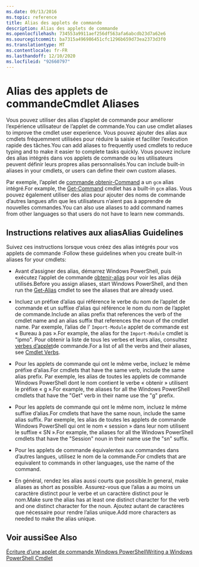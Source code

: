 ```yaml
---
ms.date: 09/13/2016
ms.topic: reference
title: Alias des applets de commande
description: Alias des applets de commande
ms.openlocfilehash: 734553a9911aef256df563afa6abcdb23d7a62e6
ms.sourcegitcommit: ba7315a496986451cfc1296b659d73ea2373d3f0
ms.translationtype: MT
ms.contentlocale: fr-FR
ms.lasthandoff: 12/10/2020
ms.locfileid: "92660797"
---
```

# <a name="cmdlet-aliases"></a><span data-ttu-id="297ba-103">Alias des applets de commande</span><span class="sxs-lookup"><span data-stu-id="297ba-103">Cmdlet Aliases</span></span>

<span data-ttu-id="297ba-104">Vous pouvez utiliser des alias d’applet de commande pour améliorer l’expérience utilisateur de l’applet de commande.</span><span class="sxs-lookup"><span data-stu-id="297ba-104">You can use cmdlet aliases to improve the cmdlet user experience.</span></span> <span data-ttu-id="297ba-105">Vous pouvez ajouter des alias aux cmdlets fréquemment utilisées pour réduire la saisie et faciliter l’exécution rapide des tâches.</span><span class="sxs-lookup"><span data-stu-id="297ba-105">You can add aliases to frequently used cmdlets to reduce typing and to make it easier to complete tasks quickly.</span></span> <span data-ttu-id="297ba-106">Vous pouvez inclure des alias intégrés dans vos applets de commande ou les utilisateurs peuvent définir leurs propres alias personnalisés.</span><span class="sxs-lookup"><span data-stu-id="297ba-106">You can include built-in aliases in your cmdlets, or users can define their own custom aliases.</span></span>

<span data-ttu-id="297ba-107">Par exemple, l’applet de [commande obtenir-Command](/powershell/module/microsoft.powershell.core/get-command) a un `gcm` alias intégré.</span><span class="sxs-lookup"><span data-stu-id="297ba-107">For example, the [Get-Command](/powershell/module/microsoft.powershell.core/get-command) cmdlet has a built-in `gcm` alias.</span></span> <span data-ttu-id="297ba-108">Vous pouvez également utiliser des alias pour ajouter des noms de commande d’autres langues afin que les utilisateurs n’aient pas à apprendre de nouvelles commandes.</span><span class="sxs-lookup"><span data-stu-id="297ba-108">You can also use aliases to add command names from other languages so that users do not have to learn new commands.</span></span>

## <a name="alias-guidelines"></a><span data-ttu-id="297ba-109">Instructions relatives aux alias</span><span class="sxs-lookup"><span data-stu-id="297ba-109">Alias Guidelines</span></span>

<span data-ttu-id="297ba-110">Suivez ces instructions lorsque vous créez des alias intégrés pour vos applets de commande :</span><span class="sxs-lookup"><span data-stu-id="297ba-110">Follow these guidelines when you create built-in aliases for your cmdlets:</span></span>

- <span data-ttu-id="297ba-111">Avant d’assigner des alias, démarrez Windows PowerShell, puis exécutez l’applet de commande [obtenir-alias](/powershell/module/Microsoft.PowerShell.Utility/Get-Alias) pour voir les alias déjà utilisés.</span><span class="sxs-lookup"><span data-stu-id="297ba-111">Before you assign aliases, start Windows PowerShell, and then run the [Get-Alias](/powershell/module/Microsoft.PowerShell.Utility/Get-Alias) cmdlet to see the aliases that are already used.</span></span>

- <span data-ttu-id="297ba-112">Incluez un préfixe d’alias qui référence le verbe du nom de l’applet de commande et un suffixe d’alias qui référence le nom du nom de l’applet de commande.</span><span class="sxs-lookup"><span data-stu-id="297ba-112">Include an alias prefix that references the verb of the cmdlet name and an alias suffix that references the noun of the cmdlet name.</span></span> <span data-ttu-id="297ba-113">Par exemple, l’alias de l' `Import-Module` applet de commande est « Bureau à pas ».</span><span class="sxs-lookup"><span data-stu-id="297ba-113">For example, the alias for the `Import-Module` cmdlet is "ipmo".</span></span> <span data-ttu-id="297ba-114">Pour obtenir la liste de tous les verbes et leurs alias, consultez [verbes d’applet](./approved-verbs-for-windows-powershell-commands.md)de commande.</span><span class="sxs-lookup"><span data-stu-id="297ba-114">For a list of all the verbs and their aliases, see [Cmdlet Verbs](./approved-verbs-for-windows-powershell-commands.md).</span></span>

- <span data-ttu-id="297ba-115">Pour les applets de commande qui ont le même verbe, incluez le même préfixe d’alias.</span><span class="sxs-lookup"><span data-stu-id="297ba-115">For cmdlets that have the same verb, include the same alias prefix.</span></span> <span data-ttu-id="297ba-116">Par exemple, les alias de toutes les applets de commande Windows PowerShell dont le nom contient le verbe « obtenir » utilisent le préfixe « g ».</span><span class="sxs-lookup"><span data-stu-id="297ba-116">For example, the aliases for all the Windows PowerShell cmdlets that have the "Get" verb in their name use the "g" prefix.</span></span>

- <span data-ttu-id="297ba-117">Pour les applets de commande qui ont le même nom, incluez le même suffixe d’alias.</span><span class="sxs-lookup"><span data-stu-id="297ba-117">For cmdlets that have the same noun, include the same alias suffix.</span></span> <span data-ttu-id="297ba-118">Par exemple, les alias de toutes les applets de commande Windows PowerShell qui ont le nom « session » dans leur nom utilisent le suffixe « SN ».</span><span class="sxs-lookup"><span data-stu-id="297ba-118">For example, the aliases for all the Windows PowerShell cmdlets that have the "Session" noun in their name use the "sn" suffix.</span></span>

- <span data-ttu-id="297ba-119">Pour les applets de commande équivalentes aux commandes dans d’autres langues, utilisez le nom de la commande.</span><span class="sxs-lookup"><span data-stu-id="297ba-119">For cmdlets that are equivalent to commands in other languages, use the name of the command.</span></span>

- <span data-ttu-id="297ba-120">En général, rendez les alias aussi courts que possible.</span><span class="sxs-lookup"><span data-stu-id="297ba-120">In general, make aliases as short as possible.</span></span> <span data-ttu-id="297ba-121">Assurez-vous que l’alias a au moins un caractère distinct pour le verbe et un caractère distinct pour le nom.</span><span class="sxs-lookup"><span data-stu-id="297ba-121">Make sure the alias has at least one distinct character for the verb and one distinct character for the noun.</span></span> <span data-ttu-id="297ba-122">Ajoutez autant de caractères que nécessaire pour rendre l’alias unique.</span><span class="sxs-lookup"><span data-stu-id="297ba-122">Add more characters as needed to make the alias unique.</span></span>

## <a name="see-also"></a><span data-ttu-id="297ba-123">Voir aussi</span><span class="sxs-lookup"><span data-stu-id="297ba-123">See Also</span></span>

[<span data-ttu-id="297ba-124">Écriture d’une applet de commande Windows PowerShell</span><span class="sxs-lookup"><span data-stu-id="297ba-124">Writing a Windows PowerShell Cmdlet</span></span>](./writing-a-windows-powershell-cmdlet.md)
